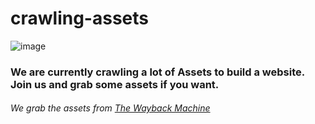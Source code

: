 # crawling-assets
![image](https://github.com/org-1-ucd/crawling-assets/assets/82728993/6910b7ef-fa62-4d2f-af11-a7d264c53b82)
<br>
<h3>We are currently crawling a lot of Assets to build a website. Join us and grab some assets if you want.</h3>
<h6>We grab the assets from <a href="https://web.archive.org/">The Wayback Machine</a></h6>

